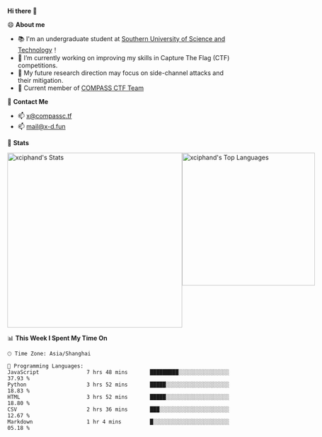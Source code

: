 **Hi there** 👋


😄 **About me**

- 📚 I'm an undergraduate student at [Southern University of Science and Technology](https://www.sustech.edu.cn)！
- 🌱 I’m currently working on improving my skills in Capture The Flag (CTF) competitions.
- 🔭 My future research direction may focus on side-channel attacks and their mitigation.
- 🚩 Current member of [COMPASS CTF Team](https://blog.compassc.tf/) 

👋 **Contact Me**

- 📫 [x@compassc.tf](mailto:x@compassc.tf)
- 📫 [mail@x-d.fun](mailto:mail@x-d.fun)

🌟 **Stats**

<div style="display: flex; justify-content: space-between;">
  <img src="https://github-readme-stats-ten-dusky-26.vercel.app/api?username=xciphand&theme=vue-dark&show_icons=true&hide_border=true&count_private=true" alt="xciphand's Stats" width="395" />
  <img src="https://github-readme-stats-ten-dusky-26.vercel.app/api/top-langs/?username=xciphand&theme=vue-dark&show_icons=true&hide_border=true&layout=compact" alt="xciphand's Top Languages" width="300" />
</div>


<!--START_SECTION:waka-->
📊 **This Week I Spent My Time On** 

```text
🕑︎ Time Zone: Asia/Shanghai

💬 Programming Languages: 
JavaScript               7 hrs 48 mins       █████████░░░░░░░░░░░░░░░░   37.93 % 
Python                   3 hrs 52 mins       █████░░░░░░░░░░░░░░░░░░░░   18.83 % 
HTML                     3 hrs 52 mins       █████░░░░░░░░░░░░░░░░░░░░   18.80 % 
CSV                      2 hrs 36 mins       ███░░░░░░░░░░░░░░░░░░░░░░   12.67 % 
Markdown                 1 hr 4 mins         █░░░░░░░░░░░░░░░░░░░░░░░░   05.18 % 
```


<!--END_SECTION:waka-->
